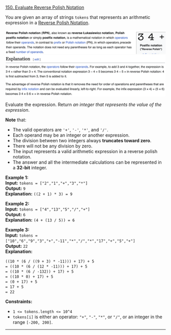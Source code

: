 [150. Evaluate Reverse Polish Notation](https://leetcode.com/problems/evaluate-reverse-polish-notation/)

You are given an array of strings `tokens` that represents an arithmetic expression in a [Reverse Polish Notation](http://en.wikipedia.org/wiki/Reverse_Polish_notation).

![](!assets/attachments/Pasted%20image%2020240227103159.png)  
![](!assets/attachments/Pasted%20image%2020240227103132.png)
![](!assets/attachments/Pasted%20image%2020240227103222.png)

Evaluate the expression. Return _an integer that represents the value of the expression_.

**Note** that:
- The valid operators are `'+'`, `'-'`, `'*'`, and `'/'`.
- Each operand may be an integer or another expression.
- The division between two integers always **truncates toward zero**.
- There will not be any division by zero.
- The input represents a valid arithmetic expression in a reverse polish notation.
- The answer and all the intermediate calculations can be represented in a **32-bit** integer.

**Example 1:**  
**Input:** `tokens = ["2","1","+","3","*"]`  
**Output:** `9`  
**Explanation:** `((2 + 1) * 3) = 9`

**Example 2:**  
**Input:** `tokens = ["4","13","5","/","+"]`  
**Output:** `6`  
**Explanation:** `(4 + (13 / 5)) = 6`

**Example 3:**  
**Input:** `tokens = ["10","6","9","3","+","-11","*","/","*","17","+","5","+"]`  
**Output:** `22`  
**Explanation:** 
```
((10 * (6 / ((9 + 3) * -11))) + 17) + 5
= ((10 * (6 / (12 * -11))) + 17) + 5
= ((10 * (6 / -132)) + 17) + 5
= ((10 * 0) + 17) + 5
= (0 + 17) + 5
= 17 + 5
= 22
```

**Constraints:**
- `1 <= tokens.length <= 10^4`
- `tokens[i]` is either an operator: `"+"`, `"-"`, `"*"`, or `"/"`, or an integer in the range `[-200, 200]`.

---

